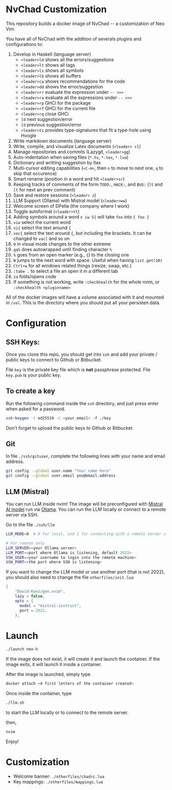 # NvChad Customization 

This repository builds a docker image of NvChad -- a customization of Neo Vim. 

You have all of NvChad with the addition of severals plugins and configurations to:

1. Develop in Haskell (language server) 
	- `<leader>ld` shows all the errors/suggestions 
	- `<leader>lt` shows all tags 
	- `<leader>ls` shows all symbols
	- `<leader>lb` shows all buffers
	- `<leader>ca` shows recommendations for the code 
	- `<leader>dd` shows the error/suggestion 
	- `<leader>rr` evaluate the expression under `-- >>>`
	- `<leader>ra` evaluate all the expressions under `-- >>>`
	- `<leader>rp` GHCi for the package 
	- `<leader>rf` GHCi for the current file
	- `<leader>rq` close GHCi 
	- `]d` next suggestion/error
	- `[d` previous suggestion/error 
	- `<leader>ts` provides type-signatures that fit a type-hole using Hoogle
2. Write markdown documents (language server) 
3. Write, compile, and visualize Latex documents (`<leader> cl`)
4. Manage repositories and commits (Lazygit, `<leader>gg`)
5. Auto-indentation when saving files (`*.hs`, `*.tex`, `*.lua`)
6. Dictionary and writting suggestion by ltex 
7. Multi-cursor editing capabilities (`<C-m>`, then `n` to move to next one, `q` to skip that occurence)
8. Smart rename (position in a word and hit `<leader>sr`)
9. Keeping tracks of comments of the form `TODO:`, `HACK:`, and `BUG:` (`]t` and `[t` for next an prev comment)
10. Save and restore sessions (`<leader> z`)
11. LLM Support (Ollama) with Mistral model (`<leader>ww`)
12. Welcome screen of DPella (the company where I work)
13. Toggle autoformat (`<leader>tt`)
14. Adding symbols around a word `v iw S{` will take `foo` into `{ foo }`
15. `viw` select the current word 
15. `vi{` select the text around `{`
16. `vac{` select the text around `{`, but including the brackets. It can be changed to `vac[` and so on
17. `O` in visual mode changes to the other extreme
18. `gq%` does autowrapped until finding character `%`
19. `%` goes from an open marker (e.g., `{`) to the closing one
20. `W` jumps to the next word with space. Useful when having `list.get(10)`
21. `Ctrl+w` for all windows related things (resize, swap, etc.)
22. `:tabe .` to select a file an open it in a different tab
23. `za` folds/opens code
24. If something is not working, write `:checkhealth` for the whole nvim, or `:checkhealth <pluginname>`

All of the docker images will have a volume associated with it and mounted in `/vol`.
This is the directory where you should put all your persisten data.

# Configuration 

## SSH Keys:

Once you clone this repo, you should get into `ssh` and add your private /
public keys to connect to Github or Bitbucket.

File `key` is the private key file which is **not** passphrase protected. File
`key.pub` is your public key.

## To create a key

Run the following command inside the `ssh` directory, and just press enter when asked for a password.

```bash
ssh-keygen -t ed25519 -C <your_email> -f ./key
```
Don't forget to upload the public keys to Github or Bitbucket. 
 
## Git 

In file `./ssh/gituser`, complete the following lines with your name and email address. 

```bash
git config --global user.name "Your name here" 
git config --global user.email you@email.address
```
## LLM (Mistral)

You can run LLM inside nvim! The image will be preconfigured with [Mistral AI model](https://mistral.ai/) 
run via [Ollama](https://ollama.com/). You can run the LLM locally or connect to a remote server via SSH. 

Go to the file `./ssh/llm` 

```bash
LLM_MODE=0  # 0 for local, and 1 for connecting with a remote server via SSH tunneling

# For remote only  
LLM_SERVER=<your Ollama server>
LLM_PORT=<port where Ollama is listening, default 2022>
SSH_USER=<your username to login into the remote machine>
SSH_PORT=<the port where SSH is listening>
```
If you want to change the LLM model or use another port (that is not 2022), you
should also need to change the file `otherfiles/init.lua`: 

```lua 
{
    "David-Kunz/gen.nvim",
    lazy = false,
    opts = {
      model = "mistral:instruct",
      port = 2022,
    },
```

# Launch 

```bash
./launch neo-h
```

If the image does not exist, it will create it and launch the container. If the image exits, 
it will launch it inside a container. 

After the image is launched, simply type

```bash 
docker attach <4 first letters of the container created>
```

Once inside the container, type 

```bash 
./llm.sh
```
to start the LLM locally or to connect to the remote server. 

then, 

```bash 
nvim 
```
Enjoy! 

# Customization 

- Welcome banner: `./otherfiles/chadrc.lua` 
- Key mappings: `./otherfiles/mappings.lua`
